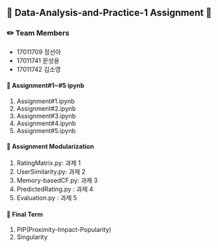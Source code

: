 ## :book: Data-Analysis-and-Practice-1 Assignment :book:
### :pencil2: Team Members
- 17011709 정선아
- 17011741 문성용
- 17011742 김소영

#### :pushpin: Assignment#1~#5 ipynb
1) Assignment#1.ipynb
2) Assignment#2.ipynb
3) Assignment#3.ipynb
4) Assignment#4.ipynb
5) Assignment#5.ipynb

#### :pushpin: Assignment Modularization
1) RatingMatrix.py: 과제 1
2) UserSimilarity.py: 과제 2
3) Memory-basedCF.py: 과제 3
4) PredictedRating.py : 과제 4
5) Evaluation.py : 과제 5

#### :pushpin: Final Term
1) PIP(Proximity-Impact-Popularity)
2) Singularity